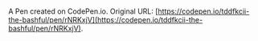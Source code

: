 # 

A Pen created on CodePen.io. Original URL: [https://codepen.io/tddfkcii-the-bashful/pen/rNRKxjV](https://codepen.io/tddfkcii-the-bashful/pen/rNRKxjV).


